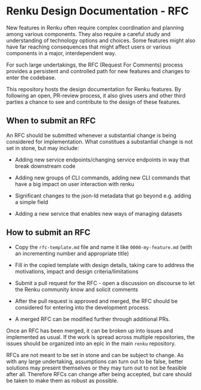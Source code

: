 # Renku Design Documentation - RFC

New features in Renku often require complex coordination and planning among
various components. They also require a careful study and understanding of
technology options and choices. Some features might also have far reaching
consequences that might affect users or various components in a major,
interdependent way.

For such large undertakings, the RFC (Request For Comments) process provides a
persistent and controlled path for new features and changes to enter the
codebase.

This repository hosts the design documentation for Renku features. By following
an open, PR-review process, it also gives users and other third parties a chance
to see and contribute to the design of these features.

## When to submit an RFC

An RFC should be submitted whenever a substantial change is being considered for
implementation. What constitues a substantial change is not set in stone, but
may include:

- Adding new service endpoints/changing service endpoints in way that break
  downstream code

- Adding new groups of CLI commands, adding new CLI commands that have a big
  impact on user interaction with renku

- Significant changes to the json-ld metadata that go beyond e.g. adding a
  simple field

- Adding a new service that enables new ways of managing datasets

## How to submit an RFC

- Copy the `rfc-template.md` file and name it like `0000-my-feature.md` (with an
  incrementing number and appropriate title)

- Fill in the copied template with design details, taking care to address the
  motivations, impact and design criteria/limitations

- Submit a pull request for the RFC - open a discussion on discourse to let the
  Renku community know and solicit comments

- After the pull request is approved and merged, the RFC should be considered
  for entering into the development process.

- A merged RFC can be modified further through additional PRs.

Once an RFC has been merged, it can be broken up into issues and implemented
as usual. If the work is spread across multiple repositories, the issues should
be organized into an epic in the main `renku` repository.

RFCs are not meant to be set in stone and can be subject to change. As with any
large undertaking, assumptions can turn out to be false, better solutions may
present themselves or they may turn out to not be feasible after all. Therefore
RFCs can change after being accepted, but care should be taken to make them as
robust as possible.
